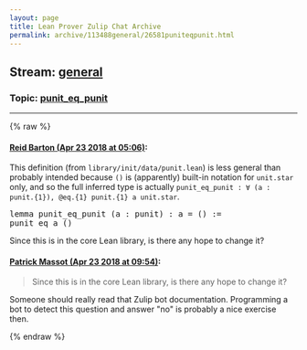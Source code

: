 ```yaml
---
layout: page
title: Lean Prover Zulip Chat Archive 
permalink: archive/113488general/26581puniteqpunit.html
---
```


## Stream: [general](index.html)
### Topic: [punit_eq_punit](26581puniteqpunit.html)

---


{% raw %}
#### [ Reid Barton (Apr 23 2018 at 05:06)](https://leanprover.zulipchat.com/#narrow/stream/113488-general/topic/punit_eq_punit/near/125550617):
<p>This definition (from <code>library/init/data/punit.lean</code>) is less general than probably intended because <code>()</code> is (apparently) built-in notation for <code>unit.star</code> only, and so the full inferred type is actually <code>punit_eq_punit : ∀ (a : punit.{1}), @eq.{1} punit.{1} a unit.star</code>.</p>
<div class="codehilite"><pre><span></span><span class="kn">lemma</span> <span class="n">punit_eq_punit</span> <span class="o">(</span><span class="n">a</span> <span class="o">:</span> <span class="n">punit</span><span class="o">)</span> <span class="o">:</span> <span class="n">a</span> <span class="bp">=</span> <span class="o">()</span> <span class="o">:=</span>
<span class="n">punit_eq</span> <span class="n">a</span> <span class="o">()</span>
</pre></div>


<p>Since this is in the core Lean library, is there any hope to change it?</p>

#### [ Patrick Massot (Apr 23 2018 at 09:54)](https://leanprover.zulipchat.com/#narrow/stream/113488-general/topic/punit_eq_punit/near/125558322):
<blockquote>
<p>Since this is in the core Lean library, is there any hope to change it?</p>
</blockquote>
<p>Someone should really read that Zulip bot documentation. Programming a bot to detect this question and answer "no" is probably a nice exercise then.</p>


{% endraw %}

